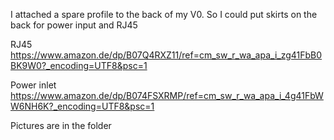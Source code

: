 I attached a spare profile to the back of my V0.
So I could put skirts on the back for power input and RJ45

RJ45
https://www.amazon.de/dp/B07Q4RXZ11/ref=cm_sw_r_wa_apa_i_zg41FbB0BK9W0?_encoding=UTF8&psc=1


Power inlet 
https://www.amazon.de/dp/B074FSXRMP/ref=cm_sw_r_wa_apa_i_4g41FbWW6NH6K?_encoding=UTF8&psc=1

Pictures are in the folder
